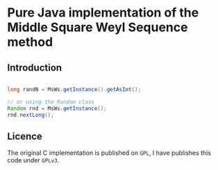 # Pure Java implementation of the Middle Square Weyl Sequence method

## Introduction

```java

long randN = MsWs.getInstance().getAsInt();

// or using the Random class
Random rnd = MsWs.getInstance();
rnd.nextLong();

```

## Licence

The original C implementation is published on `GPL`, I have publishes this code under `GPLv3`.
 